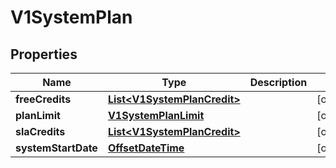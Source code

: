 # V1SystemPlan

## Properties
Name | Type | Description | Notes
------------ | ------------- | ------------- | -------------
**freeCredits** | [**List&lt;V1SystemPlanCredit&gt;**](V1SystemPlanCredit.md) |  |  [optional]
**planLimit** | [**V1SystemPlanLimit**](V1SystemPlanLimit.md) |  |  [optional]
**slaCredits** | [**List&lt;V1SystemPlanCredit&gt;**](V1SystemPlanCredit.md) |  |  [optional]
**systemStartDate** | [**OffsetDateTime**](OffsetDateTime.md) |  |  [optional]
